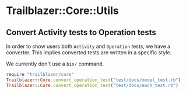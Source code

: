 # Trailblazer::Core::Utils

## Convert Activity tests to Operation tests

In order to show users both `Activity` and `Operation` tests, we have a converter.
This implies converted tests are written in a specific style.

We currently don't use a `bin/` command.

```ruby
require "trailblazer/core"
Trailblazer::Core.convert_operation_test("test/docs/model_test.rb")
Trailblazer::Core.convert_operation_test("test/docs/each_test.rb")
```
